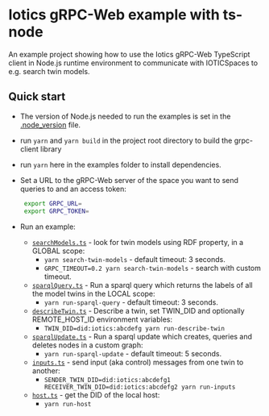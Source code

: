 # Iotics gRPC-Web example with ts-node

An example project showing how to use the Iotics gRPC-Web TypeScript client in Node.js runtime environment
to communicate with IOTICSpaces to e.g. search twin models.

## Quick start

-   The version of Node.js needed to run the examples is set in the [.node_version](./.node-version) file.
-   run `yarn` and `yarn build` in the project root directory to build the grpc-client library
-   run `yarn` here in the examples folder to install dependencies.
-   Set a URL to the gRPC-Web server of the space you want to send queries to and an access token:

    ```bash
     export GRPC_URL=
     export GRPC_TOKEN=
    ```

-   Run an example:
    -   [`searchModels.ts`](./src/searchModels.ts) - look for twin models using RDF property, in a GLOBAL scope:
        -   `yarn search-twin-models` - default timeout: 3 seconds.
        -   `GRPC_TIMEOUT=0.2 yarn search-twin-models` - search with custom timeout.
    -   [`sparqlQuery.ts`](./src/sparqlQuery.ts) - Run a sparql query which returns the labels of all the model twins in the LOCAL scope:
        -   `yarn run-sparql-query` - default timeout: 3 seconds.
    -   [`describeTwin.ts`](./src/describeTwin.ts) - Describe a twin, set TWIN_DID and optionally REMOTE_HOST_ID environment variables:
        -   `TWIN_DID=did:iotics:abcdefg yarn run-describe-twin`
    -   [`sparqlUpdate.ts`](./src/sparqlUpdate.ts) - Run a sparql update which creates, queries and deletes nodes in a custom graph:
        -   `yarn run-sparql-update` - default timeout: 5 seconds.
    -   [`inputs.ts`](./src/inputs.ts) - send input (aka control) messages from one twin to another:
        -   `SENDER_TWIN_DID=did:iotics:abcdefg1 RECEIVER_TWIN_DID=did:iotics:abcdefg2 yarn run-inputs`
    -   [`host.ts`](./src/host.ts) - get the DID of the local host:
        -   `yarn run-host`
